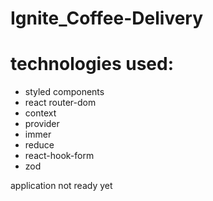 # Ignite_Coffee-Delivery

# technologies used: 
- styled components
- react router-dom
- context
- provider
- immer
- reduce
- react-hook-form
- zod

application not ready yet
